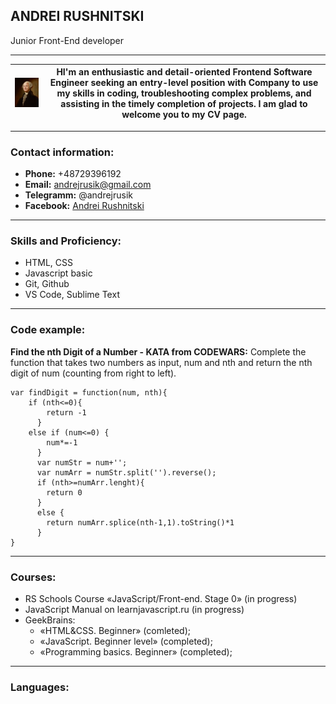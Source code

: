 ## **ANDREI RUSHNITSKI**   


Junior Front-End developer


*****


| ![My foto](/img/foto.jpg "Nice to meet you")  | HI'm an enthusiastic and detail-oriented Frontend Software Engineer seeking an entry-level position with Company to use my skills in coding, troubleshooting complex problems, and assisting in the timely completion of projects. I am glad to welcome you to my CV page. |
|---|---|

[comment]: # ()


*****
### **Contact information:**

* **Phone:** +48729396192
* **Email:** andrejrusik@gmail.com
* **Telegramm:** @andrejrusik
* **Facebook:** [Andrei Rushnitski](https://www.facebook.com/andrejrusik "Andrei Rushnitski")

*****
### **Skills and Proficiency:**

* HTML, CSS
* Javascript basic
* Git, Github
* VS Code, Sublime Text

*****
### **Code example:**

**Find the nth Digit of a Number - KATA from CODEWARS:** Complete the function that takes two numbers as input, num and nth and return the nth digit of num (counting from right to left).
```
var findDigit = function(num, nth){
    if (nth<=0){
        return -1
      }
    else if (num<=0) {
        num*=-1
      }
      var numStr = num+'';
      var numArr = numStr.split('').reverse();
      if (nth>=numArr.lenght){
        return 0
      }
      else {
        return numArr.splice(nth-1,1).toString()*1
      }
}
```

*****
### **Courses:**

* RS Schools Course «JavaScript/Front-end. Stage 0» (in progress)
* JavaScript Manual on learnjavascript.ru (in progress)
* GeekBrains:
    * «HTML&CSS. Beginner» (comleted);
    * «JavaScript. Beginner level» (completed);
    * «Programming basics. Beginner» (completed);

*****
### **Languages:**
